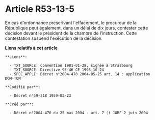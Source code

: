 # Article R53-13-5

En cas d'ordonnance prescrivant l'effacement, le procureur de la République peut également, dans un délai de dix jours,
contester cette décision devant le président de la chambre de l'instruction. Cette contestation suspend l'exécution de la
décision.

**Liens relatifs à cet article**

	**Liens**:

	  - TXT_SOURCE: Convention 1981-01-28, signée à Strasbourg
	  - TXT_SOURCE: Directive 95-46 CE 1995-10-24
	  - SPEC_APPLI: Décret n°2004-470 2004-05-25 art. 14 : application DOM-TOM

	**Codifié par**:

	  - Décret n°59-318 1959-02-23

	**Créé par**:

	  - Décret n°2004-470 du 25 mai 2004 - art. 7 () JORF 2 juin 2004
